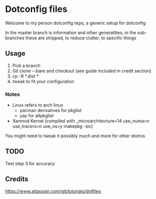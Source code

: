 # Dotconfig files
Welcome to my person dotconfig repo, a generic setup for dotconfig

In the master branch is information and other generalities, in the sub-branches these are stripped, to reduce clutter, to specific things

## Usage
1. Pick a branch
2. Git clone --bare and checkout (see guide included in credit section)
3. cp -R *.dist *
4. tweak to fit your configuration

### Notes
* Linux refers to arch linux
  * pacman derivatives for pkglist
  * yay for altpkglist
* Xanmod Kernel (compiled with _microarchitecture=14 use_numa=n use_tracers=n use_ns=y makepkg -sic)

You might need to tweak it possibly much and more for other distros

## TODO
Test step 3 for accuracy

## Credits
https://www.atlassian.com/git/tutorials/dotfiles

